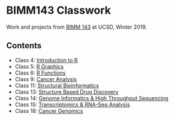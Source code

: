 # BIMM143 Classwork
Work and projects from [BIMM 143](https://bioboot.github.io/bimm143_W19/) at UCSD, Winter 2019. 

## Contents 
- Class 4: [Introduction to R]()
- Class 5: [R Graphics](https://github.com/pdubelko/BIMM_143/blob/master/class_5/class05.md)
- Class 6: [R Functions](https://github.com/pdubelko/BIMM_143/blob/master/Class6/class06.md)
- Class 9: [Cancer Analysis](https://github.com/pdubelko/BIMM_143/blob/master/Class9/Class09.md)
- Class 11: [Structural Bioinformatics](https://github.com/pdubelko/BIMM_143/blob/master/Class11/class11.md)
- Class 13: [Structure Based Drug Discovery](https://github.com/pdubelko/BIMM_143/blob/master/class13/class13.md)
- Class 14: [Genome Informatics & High Throughput Sequencing](https://github.com/pdubelko/BIMM_143/blob/master/Class14/class14.md)
- Class 15: [Transcriptomics & RNA-Seq Analysis](https://github.com/pdubelko/BIMM_143/blob/master/Class15/class15.md)
- Class 18: [Cancer Genomics](https://github.com/pdubelko/BIMM_143/blob/master/Class18/class18.md)
